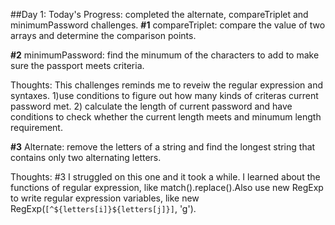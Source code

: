 ##Day 1: 
Today's Progress: completed the alternate, compareTriplet and minimumPassword challenges. 
**#1** compareTriplet: compare the value of two arrays and determine the comparison points.

**#2** minimumPassword: find the minumum of the characters to add to make sure the passport meets criteria. 

Thoughts:  This challenges reminds me to reveiw the regular expression and syntaxes. 1)use conditions to figure out how many kinds of criteras current password met. 2) calculate the length of current password and have conditions to check whether the current length meets and minumum length requirement. 


**#3** Alternate: remove the letters of a string and find the longest string that contains only two alternating letters.

Thoughts: 
#3 I struggled on this one and it took a while. I learned about the functions of regular expression, like match().replace().Also use new RegExp to write regular expression variables, like new RegExp(`[^${letters[i]}${letters[j]}]`, 'g').